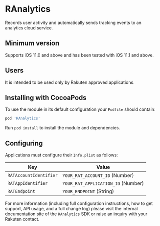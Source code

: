 # RAnalytics
Records user activity and automatically sends tracking events to an analytics cloud service.

## Minimum version
Supports iOS 11.0 and above and has been tested with iOS 11.1 and above.

## Users
It is intended to be used only by Rakuten approved applications.
 
## Installing with CocoaPods
To use the module in its default configuration your `Podfile` should contain:
 
```ruby
pod 'RAnalytics'
```
 
Run `pod install` to install the module and dependencies.
 
## Configuring
Applications must configure their `Info.plist` as follows:
 
Key         | Value
-------------------|-------------------
`RATAccountIdentifier` | `YOUR_RAT_ACCOUNT_ID` (Number)
`RATAppIdentifier` | `YOUR_RAT_APPLICATION_ID` (Number)
`RATEndpoint` | `YOUR_ENDPOINT` (String)
 
For more information (including full configuration instructions, how to get support, API usage, and a full change log) please visit the internal documentation site of the `RAnalytics` SDK or raise an inquiry with your Rakuten contact.

